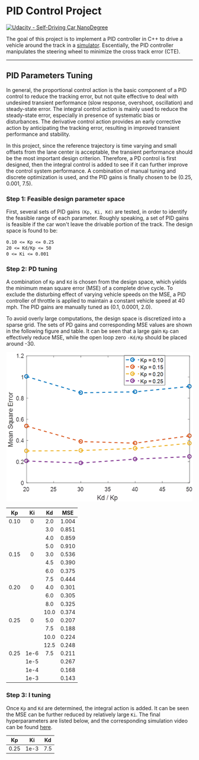 # PID Control Project
[![Udacity - Self-Driving Car NanoDegree](https://s3.amazonaws.com/udacity-sdc/github/shield-carnd.svg)](http://www.udacity.com/drive)

The goal of this project is to implement a PID controller in C++ to drive a vehicle around the track in a [simulator](https://github.com/udacity/self-driving-car-sim). Escentially, the PID controller manipulates the steering wheel to minimize the cross track error (CTE).

---

[//]: # (Image References)

[image1]: ./images/MSE_vs_KpKd.png "Mean Square Error vs. PD Gains"

## PID Parameters Tuning

In general, the proportional control action is the basic component of a PID control to reduce the tracking error, but not quite effective to deal with undesired transient performance (slow response, overshoot, oscillation) and steady-state error. The integral control action is mainly used to reduce the steady-state error, especially in presence of systematic bias or disturbances. The derivative control action provides an early corrective action by anticipating the tracking error, resulting in improved transient performance and stability.

In this project, since the reference trajectory is time varying and small offsets from the lane center is acceptable, the transient performance should be the most important design criterion. Therefore, a PD control is first designed, then the integral control is added to see if it can further improve the control system performance. A combination of manual tuning and discrete optimization is used, and the PID gains is finally chosen to be (0.25, 0.001, 7.5).

### Step 1: Feasible design parameter space

First, several sets of PID gains `(Kp, Ki, Kd)` are tested, in order to identify the feasible range of each parameter. Roughly speaking, a set of PID gains is feasible if the car won't leave the drivable portion of the track. The design space is found to be:

```
0.10 <= Kp <= 0.25
20 <= Kd/Kp <= 50
0 <= Ki <= 0.001
```

### Step 2: PD tuning

A combination of `Kp` and `Kd` is chosen from the design space, which yields the minimum mean square error (MSE) of a complete drive cycle. To exclude the disturbing effect of varying vehicle speeds on the MSE, a PID controller of throttle is applied to maintain a constant vehicle speed at 40 mph. The PID gains are manually tuned as (0.1, 0.0001, 2.0).

To avoid overly large computations, the design space is discretized into a sparse grid. The sets of PD gains and corresponding MSE values are shown in the following figure and table. It can be seen that a large gain `Kp` can effectively reduce MSE, while the open loop zero `-Kd/Kp` should be placed around -30.

![alt text][image1]

| Kp    | Ki    | Kd    | MSE   |
|:-----:|:-----:|:-----:|:-----:| 
| 0.10  | 0     | 2.0   | 1.004 | 
|       |       | 3.0   | 0.851 | 
|       |       | 4.0   | 0.859 | 
|       |       | 5.0   | 0.910 | 
| 0.15  | 0     | 3.0   | 0.536 | 
|       |       | 4.5   | 0.390 | 
|       |       | 6.0   | 0.375 | 
|       |       | 7.5   | 0.444 | 
| 0.20  | 0     | 4.0   | 0.301 | 
|       |       | 6.0   | 0.305 | 
|       |       | 8.0   | 0.325 | 
|       |       | 10.0  | 0.374 | 
| 0.25  | 0     | 5.0   | 0.207 | 
|       |       | 7.5   | 0.188 | 
|       |       | 10.0  | 0.224 | 
|       |       | 12.5  | 0.248 | 
| 0.25  | 1e-6  | 7.5   | 0.211 | 
|       | 1e-5  |       | 0.267 | 
|       | 1e-4  |       | 0.168 | 
|       | 1e-3  |       | 0.143 | 

### Step 3: I tuning

Once `Kp` and `Kd` are determined, the integral action is added. It can be seen the MSE can be further reduced by relatively large `Ki`. The final hyperparameters are listed below, and the corresponding simulation video can be found [here](https://youtu.be/u1KReJk7w78).

| Kp    | Ki    | Kd    | 
|:-----:|:-----:|:-----:|
| 0.25  | 1e-3  | 7.5   |
